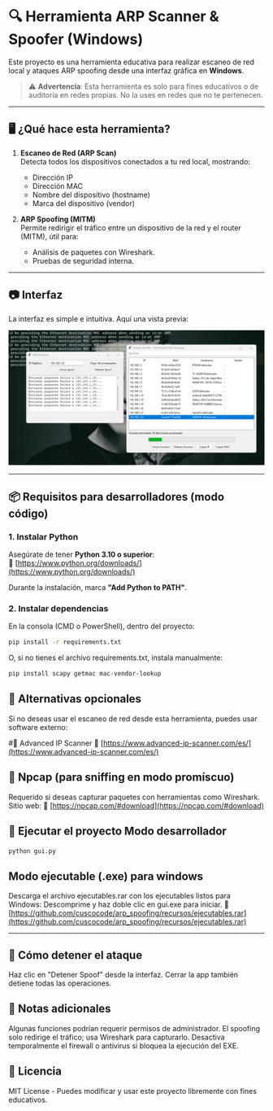 # 🔍 Herramienta ARP Scanner & Spoofer (Windows)

Este proyecto es una herramienta educativa para realizar escaneo de red local y ataques ARP spoofing desde una interfaz gráfica en **Windows**.

> ⚠️ **Advertencia**: Esta herramienta es solo para fines educativos o de auditoría en redes propias. No la uses en redes que no te pertenecen.

---

## 🖥️ ¿Qué hace esta herramienta?

1. **Escaneo de Red (ARP Scan)**  
   Detecta todos los dispositivos conectados a tu red local, mostrando:
   - Dirección IP
   - Dirección MAC
   - Nombre del dispositivo (hostname)
   - Marca del dispositivo (vendor)

2. **ARP Spoofing (MITM)**  
   Permite redirigir el tráfico entre un dispositivo de la red y el router (MITM), útil para:
   - Análisis de paquetes con Wireshark.
   - Pruebas de seguridad interna.

---

## 📷 Interfaz

La interfaz es simple e intuitiva. Aquí una vista previa:

![Captura de la herramienta](recursos/captura.png)

---

## 📦 Requisitos para desarrolladores (modo código)

### 1. Instalar Python

Asegúrate de tener **Python 3.10 o superior**:  
🔗 [https://www.python.org/downloads/](https://www.python.org/downloads/)

Durante la instalación, marca **"Add Python to PATH"**.

### 2. Instalar dependencias

En la consola (CMD o PowerShell), dentro del proyecto:

```bash
pip install -r requirements.txt
```
O, si no tienes el archivo requirements.txt, instala manualmente:
```bash
pip install scapy getmac mac-vendor-lookup
```



## 🧰 Alternativas opcionales
Si no deseas usar el escaneo de red desde esta herramienta, puedes usar software externo:

#🔎 Advanced IP Scanner
🔗 [https://www.advanced-ip-scanner.com/es/](https://www.advanced-ip-scanner.com/es/) 

## 🧱 Npcap (para sniffing en modo promíscuo)
Requerido si deseas capturar paquetes con herramientas como Wireshark.
Sitio web: 
🔗 [https://npcap.com/#download](https://npcap.com/#download) 



## 🚀 Ejecutar el proyecto Modo desarrollador
```bash
python gui.py
```

## Modo ejecutable (.exe) para windows
Descarga el archivo ejecutables.rar con los ejecutables listos para Windows:
Descomprime y haz doble clic en gui.exe para iniciar.
🔗 [https://github.com/cuscocode/arp_spoofing/recursos/ejecutables.rar](https://github.com/cuscocode/arp_spoofing/recursos/ejecutables.rar) 



---

## 🛑 Cómo detener el ataque
Haz clic en "Detener Spoof" desde la interfaz. Cerrar la app también detiene todas las operaciones.

## 📌 Notas adicionales
Algunas funciones podrían requerir permisos de administrador.
El spoofing solo redirige el tráfico; usa Wireshark para capturarlo.
Desactiva temporalmente el firewall o antivirus si bloquea la ejecución del EXE.

## 🤝 Licencia
MIT License - Puedes modificar y usar este proyecto libremente con fines educativos.
